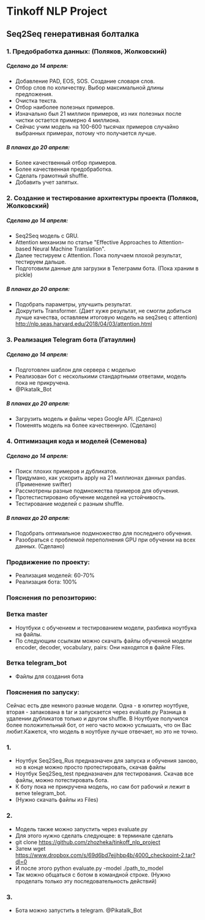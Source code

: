 # Tinkoff NLP Project

## Seq2Seq генеративная болталка

### 1. Предобработка данных: (Поляков, Жолковский)

  ##### Сделано до 14 апреля:
  - Добавление PAD, EOS, SOS. Создание словаря слов.
  - Отбор слов по количеству. Выбор максимальной длины предложения.
  - Очистка текста.
  - Отбор наиболее полезных примеров.
  - Изначально был 21 миллион примеров, из них полезных после чистки остается примерно 4 миллиона.
  - Сейчас учим модель на 100-600 тысячах примеров случайно выбранных примерах, потому что получается лучше.

  ##### В планах до 20 апреля:
  - Более качественный отбор примеров.
  - Более качественная предобработка.
  - Сделать грамотный shuffle.
  - Добавить учет запятых.

### 2. Создание и тестирование архитектуры проекта (Поляков, Жолковский)

  ##### Сделано до 14 апреля:
  - Seq2Seq модель с GRU.
  - Attention механизм по статье "Effective Approaches to Attention-based Neural Machine Translation".
  - Далее тестируем с Attention. Пока получаем плохой результат, тестируем дальше.
  - Подготовили данные для загрузки в Телеграмм бота. (Пока храним в pickle)

  ##### В планах до 20 апреля:
  - Подобрать параметры, улучшить результат.
  - Докрутить Transformer. (Дает хуже результат, не смогли добиться лучше качества, оставляем итоговую модель на seq2seq с attention)
  http://nlp.seas.harvard.edu/2018/04/03/attention.html

### 3. Реализация Telegram бота (Гатауллин)

  ##### Сделано до 14 апреля:
  - Подготовлен шаблон для сервера с моделью
  - Реализован бот с несколькими стандартными ответами, модель пока не прикручена.
  - @Pikatalk_Bot

  ##### В планах до 20 апреля:
  - Загрузить модель и файлы через Google API. (Сделано)
  - Поменять модель на более качественную. (Сделано)


### 4. Оптимизация кода и моделей (Семенова)

  ##### Сделано до 14 апреля:
  - Поиск плохих примеров и дубликатов.
  - Придумано, как ускорить apply на 21 миллионах данных pandas. (Применение swifter)
  - Рассмотрены разные подмножества примеров для обучения.
  - Протестистировано обучение моделей на устойчивость.
  - Тестирование моделей с разным shuffle.

  ##### В планах до 20 апреля:
  - Подобрать оптимальное подмножество для последнего обучения.
  - Разобраться с проблемой переполнения GPU при обучении на всех данных. (Сделано)

### Продвижение по проекту:
  - Реализация моделей: 60-70%
  - Реализация бота: 100%
  
### Пояснения по репозиторию:
  ### Ветка master
   - Ноутбуки с обучением и тестированием модели, разбивка ноутбука на файлы.
   - По следующим ссылкам можно скачать файлы обученной модели encoder, decoder, vocabulary, pairs:
      Они находятся в файле Files.
  ### Ветка telegram_bot
   - Файлы для создания бота
  
### Пояснения по запуску:
  Сейчас есть две немного разные модели. Одна - в юпитер ноутбуке, вторая - запакована в tar и запускается через evaluate.py
  Разница в удалении дубликатов только и другом shuffle. В Ноутбуке получился более положительный бот, от него часто можно услышать, что он Вас любит.Кажется, что модель в ноутбуке лучше отвечает, но это не точно.
### 1.
- Ноутбук Seq2Seq_Rus предназначен для запуска и обучения заново, но в конце можно просто протестировать, скачав файлы
- Ноутбук Seq2Seq_test предназначен для тестирования. Скачав все файлы, можно потестировать бота.
- К боту пока не прикручена модель, но сам бот рабочий и лежит в ветке telegram_bot.
- (Нужно скачать файлы из Files)
### 2.
- Модель также можно запустить через evaluate.py
- Для этого нужно сделать следующее: в терминале сделать
- git clone https://github.com/zhozheka/tinkoff_nlp_project
- Затем wget https://www.dropbox.com/s/69d6bd7ejjhbp4b/4000_checkpoint-2.tar?dl=0
- И после этого python evaluate.py -model ./path_to_model
- Так можно общаться с ботом в командной строке.
(Нужно проделать только эту последовательность действий)

### 3.
- Бота можно запустить в telegram. @Pikatalk_Bot


